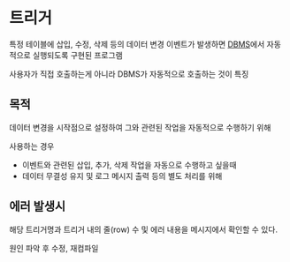 # 트리거

특정 테이블에 삽입, 수정, 삭제 등의 데이터 변경 이벤트가 발생하면 [DBMS](DBMS.md)에서 자동적으로 실행되도록 구현된 프로그램

사용자가 직접 호출하는게 아니라 DBMS가 자동적으로 호출하는 것이 특징

## 목적
데이터 변경을 시작점으로 설정하여 그와 관련된 작업을 자동적으로 수행하기 위해

사용하는 경우
- 이벤트와 관련된 삽입, 추가, 삭제 작업을 자동으로 수행하고 싶을때
- 데이터 무결성 유지 및 로그 메시지 출력 등의 별도 처리를 위해

## 에러 발생시
해당 트리거명과 트리거 내의 줄(row) 수 및 에러 내용을 메시지에서 확인할 수 있다.

원인 파악 후 수정, 재컴파일 